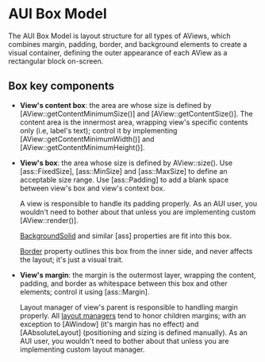# AUI Box Model

The AUI Box Model is layout structure for all types of AViews, which combines margin, padding, border, and background
elements to create a visual container, defining the outer appearance of each AView as a rectangular block on-screen.

## Box key components

- **View's content box**: the area are whose size is defined by [AView::getContentMinimumSize()] and
  [AView::getContentSize()]. The content area is the innermost area, wrapping view's specific contents only (i.e,
  label's text); control it by implementing [AView::getContentMinimumWidth()] and
  [AView::getContentMinimumHeight()].
- **View's box**: the area whose size is defined by AView::size(). Use [ass::FixedSize], [ass::MinSize] and
  [ass::MaxSize] to define an acceptable size range. Use [ass::Padding] to add a blank space between view's box
  and view's context box.

  A view is responsible to handle its padding properly. As an AUI user, you wouldn't need to bother about that unless
  you are implementing custom [AView::render()].

  [BackgroundSolid](ass::BackgroundSolid) and similar [ass] properties are fit into this box.

  [Border](ass::Border) property outlines this box from the inner side, and never affects the layout; it's just a
  visual trait.

- **View's margin**: the margin is the outermost layer, wrapping the content, padding, and border as whitespace between
  this box and other elements; control it using [ass::Margin].

  Layout manager of view's parent is responsible to handling margin properly. All
  [layout managers](layout-managers.md) tend to honor children margins; with an exception to [AWindow] (it's
  margin has no effect) and [AAbsoluteLayout] (positioning and sizing is defined manually). As an AUI user, you
  wouldn't need to bother about that unless you are implementing custom layout manager.

<!-- aui:parse_tests aui.uitests/tests/UIAssSizingModel.cpp -->